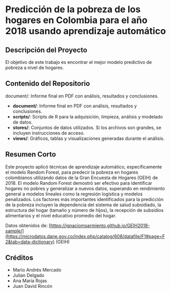 # Predicción de la pobreza de los hogares en Colombia para el año 2018 usando aprendizaje automático

## Descripción del Proyecto

El objetivo de este trabajo es encontrar el mejor modelo predictivo de pobreza a nivel de hogares.

## Contenido del Repositorio
document/: Informe final en PDF con análisis, resultados y conclusiones.
*   **document/**: Informe final en PDF con análisis, resultados y conclusiones.
*   **scripts/**: Scripts de R para la adquisición, limpieza, análisis y modelado de datos.
*   **stores/**: Conjuntos de datos utilizados. Si los archivos son grandes, se incluyen instrucciones de acceso.
*   **views/**: Gráficos, tablas y visualizaciones generadas durante el análisis.

## Resumen Corto
Este proyecto aplicó técnicas de aprendizaje automático, específicamente el modelo Random Forest, para predecir la pobreza en hogares colombianos utilizando datos de la Gran Encuesta de Hogares (GEIH) de 2018. El modelo Random Forest demostró ser efectivo para identificar hogares no pobres y generalizar a nuevos datos, superando en rendimiento general a modelos lineales como la regresión logística y modelos penalizados. Los factores más importantes identificados para la predicción de la pobreza incluyen la dependencia del sistema de salud subsidiado, la estructura del hogar (tamaño y número de hijos), la recepción de subsidios alimentarios y el nivel educativo promedio del hogar.

Datos obtenidos de: [https://ignaciomsarmiento.github.io/GEIH2018-sample/](https://microdatos.dane.gov.co/index.php/catalog/608/datafile/F1#page=F2&tab=data-dictionary) (GEIH)

## Créditos

*   Mario Andrés Mercado
*   Julian Delgado
*   Ana María Rojas
*   Juan David Rincón
